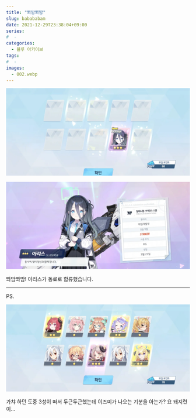```yaml
---
title: "뽜밤뽜밤"
slug: babababam
date: 2021-12-29T23:38:04+09:00
series:
#  - 
categories:
  - 블루 아카이브
tags:
#  - 
images:
  - 002.webp
---
```


![](001.webp)

![](002.webp)

뽜밤뽜밤! 아리스가 동료로 합류했습니다.

***

PS.

![](003.webp)

가챠 하던 도중 3성이 떠서 두근두근했는데 이즈미가 나오는 기분을 아는가? 요 돼지련이...

